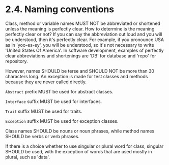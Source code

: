 # 2.4. Naming conventions

Class, method or variable names MUST NOT be abbreviated or shortened unless the meaning
is perfectly clear. How to determine is the meaning perfectly clear or not? If you can
say the abbreviation out loud and you will be understood, then it's perfectly clear.
For example, if you pronounce USA as in 'yoo-es-ey', you will be understood, so it's not
necessary to write 'United States Of America'. In software development, examples
of perfectly clear abbreviations and shortenings are 'DB' for database and 'repo'
for repository.

However, names SHOULD be terse and SHOULD NOT be more than 30 characters long. An
exception is made for test classes and methods because they are never called directly.

`Abstract` prefix MUST be used for abstract classes.

`Interface` suffix MUST be used for interfaces.

`Trait` suffix MUST be used for traits.

`Exception` suffix MUST be used for exception classes.

Class names SHOULD be nouns or noun phrases, while method names SHOULD be verbs or verb phrases.

If there is a choice whether to use singular or plural word for class, singular
SHOULD be used, with the exception of words that are used mostly in plural, such as 'data'.
